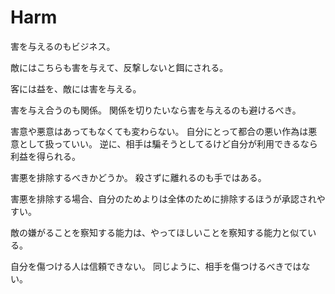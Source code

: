 # Harm

害を与えるのもビジネス。

敵にはこちらも害を与えて、反撃しないと餌にされる。

客には益を、敵には害を与える。

害を与え合うのも関係。
関係を切りたいなら害を与えるのも避けるべき。

害意や悪意はあってもなくても変わらない。
自分にとって都合の悪い作為は悪意として扱っていい。
逆に、相手は騙そうとしてるけど自分が利用できるなら利益を得られる。

害悪を排除するべきかどうか。
殺さずに離れるのも手ではある。

害悪を排除する場合、自分のためよりは全体のために排除するほうが承認されやすい。

敵の嫌がることを察知する能力は、やってほしいことを察知する能力と似ている。

自分を傷つける人は信頼できない。
同じように、相手を傷つけるべきではない。
